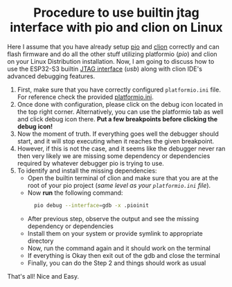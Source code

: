 <h1 align="center">Procedure to use builtin jtag interface with pio and clion on Linux</h1>

Here I assume that you have already setup [pio](https://platformio.org/)
and [clion](https://www.jetbrains.com/clion/) correctly and can flash firmware 
and do all the other stuff utilizing platformio (*pio*) and
clion on your Linux Distribution installation.
Now, I am going to discuss how to use the
ESP32-S3 builtin [JTAG interface](https://en.wikipedia.org/wiki/JTAG) (*usb*)
along with clion IDE's advanced debugging features.

1. First, make sure that you have correctly configured
   `platformio.ini` file. For reference check the provided [platformio.ini](platformio.ini).
2. Once done with configuration, please click on the debug icon
   located in the top right corner.
   Alternatively, you can use the platformio tab as well and click debug icon there.
   **Put a few breakpoints before clicking the debug icon!**
3. Now the moment of truth. If everything goes well the debugger
   should start, and it will stop executing when it reaches the given breakpoint.
4. However, if this is not the case, and it seems like the debugger
   never ran then very likely
   we are missing some dependency or dependencies required by whatever debugger pio
   is trying to use.
5. To identify and install the missing dependencies:
    * Open the builtin terminal of clion and make sure that you are
      at the root of your pio project (*same level as your `platformio.ini` file*).
    * Now **run** the following command:
      ```bash
        pio debug --interface=gdb -x .pioinit
      ```
    * After previous step, observe the output and see the missing dependency or dependencies
    * Install them on your system or provide symlink to appropriate directory
    * Now, run the command again and it should work on the terminal
    * If everything is Okay then exit out of the gdb and close the terminal
    * Finally, you can do the Step 2 and things should work as usual

That's all! Nice and Easy. 


